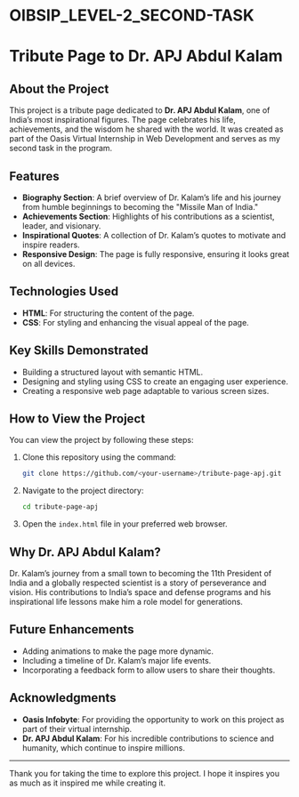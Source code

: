 # OIBSIP_LEVEL-2_SECOND-TASK

# Tribute Page to Dr. APJ Abdul Kalam

## About the Project
This project is a tribute page dedicated to **Dr. APJ Abdul Kalam**, one of India’s most inspirational figures. The page celebrates his life, achievements, and the wisdom he shared with the world. It was created as part of the Oasis Virtual Internship in Web Development and serves as my second task in the program.

## Features
- **Biography Section**: A brief overview of Dr. Kalam’s life and his journey from humble beginnings to becoming the "Missile Man of India."
- **Achievements Section**: Highlights of his contributions as a scientist, leader, and visionary.
- **Inspirational Quotes**: A collection of Dr. Kalam’s quotes to motivate and inspire readers.
- **Responsive Design**: The page is fully responsive, ensuring it looks great on all devices.

## Technologies Used
- **HTML**: For structuring the content of the page.
- **CSS**: For styling and enhancing the visual appeal of the page.

## Key Skills Demonstrated
- Building a structured layout with semantic HTML.
- Designing and styling using CSS to create an engaging user experience.
- Creating a responsive web page adaptable to various screen sizes.

## How to View the Project
You can view the project by following these steps:
1. Clone this repository using the command:
   ```bash
   git clone https://github.com/<your-username>/tribute-page-apj.git
   ```
2. Navigate to the project directory:
   ```bash
   cd tribute-page-apj
   ```
3. Open the `index.html` file in your preferred web browser.

## Why Dr. APJ Abdul Kalam?
Dr. Kalam’s journey from a small town to becoming the 11th President of India and a globally respected scientist is a story of perseverance and vision. His contributions to India’s space and defense programs and his inspirational life lessons make him a role model for generations.

## Future Enhancements
- Adding animations to make the page more dynamic.
- Including a timeline of Dr. Kalam’s major life events.
- Incorporating a feedback form to allow users to share their thoughts.

## Acknowledgments
- **Oasis Infobyte**: For providing the opportunity to work on this project as part of their virtual internship.
- **Dr. APJ Abdul Kalam**: For his incredible contributions to science and humanity, which continue to inspire millions.

---

Thank you for taking the time to explore this project. I hope it inspires you as much as it inspired me while creating it.


